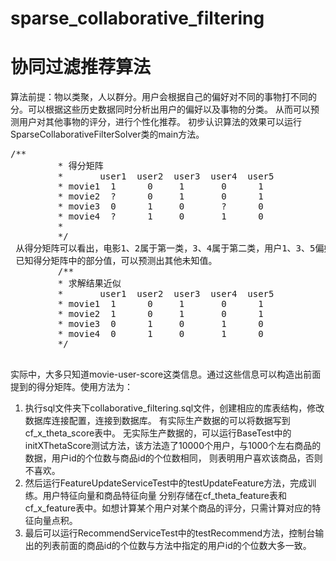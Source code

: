 # sparse_collaborative_filtering
<h1>协同过滤推荐算法</h1>
算法前提：物以类聚，人以群分。用户会根据自己的偏好对不同的事物打不同的分。可以根据这些历史数据同时分析出用户的偏好以及事物的分类。
从而可以预测用户对其他事物的评分，进行个性化推荐。
 初步认识算法的效果可以运行SparseCollaborativeFilterSolver类的main方法。
        <pre>/**
         * 得分矩阵
         *       user1  user2  user3  user4  user5
         * movie1  1      0     1       0      1
         * movie2  ?      0     1       0      1
         * movie3  0      1     0       ?      0
         * movie4  ?      1     0       1      0
         *
         */
 从得分矩阵可以看出，电影1、2属于第一类，3、4属于第二类，用户1、3、5偏好第一类电影，用户2、4偏好第二类电影。
 已知得分矩阵中的部分值，可以预测出其他未知值。
         /**
         * 求解结果近似
         *       user1  user2  user3  user4  user5
         * movie1  1      0     1       0      1
         * movie2  1      0     1       0      1
         * movie3  0      1     0       1      0
         * movie4  0      1     0       1      0
         */
         </pre>
         
  实际中，大多只知道movie-user-score这类信息。通过这些信息可以构造出前面提到的得分矩阵。使用方法为：
  <ol>
  <li>执行sql文件夹下collaborative_filtering.sql文件，创建相应的库表结构，修改数据库连接配置，连接到数据库。
  有实际生产数据的可以将数据写到cf_x_theta_score表中。
  无实际生产数据的，可以运行BaseTest中的initXThetaScore测试方法，该方法造了10000个用户，与1000个左右商品的数据，用户id的个位数与商品id的个位数相同，
则表明用户喜欢该商品，否则不喜欢。
   </li>
  <li>然后运行FeatureUpdateServiceTest中的testUpdateFeature方法，完成训练。用户特征向量和商品特征向量
分别存储在cf_theta_feature表和cf_x_feature表中。如想计算某个用户对某个商品的评分，只需计算对应的特征向量点积。
        </li>
        <li>
  最后可以运行RecommendServiceTest中的testRecommend方法，控制台输出的列表前面的商品id的个位数与方法中指定的用户id的个位数大多一致。
        </li>
        </ol>
   
